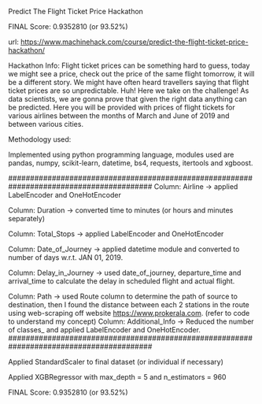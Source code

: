 Predict The Flight Ticket Price Hackathon

FINAL Score: 0.9352810 (or 93.52%)

url: https://www.machinehack.com/course/predict-the-flight-ticket-price-hackathon/

Hackathon Info: Flight ticket prices can be something hard to guess, today we might see a price, check out the price of the same flight tomorrow, it will be a different story. We might have often heard travellers saying that flight ticket prices are so unpredictable. Huh! Here we take on the challenge! As data scientists, we are gonna prove that given the right data anything can be predicted. Here you will be provided with prices of flight tickets for various airlines between the months of March and June of 2019 and between various cities.

Methodology used:

Implemented using python programming language, modules used are pandas, numpy, scikit-learn, datetime, bs4, requests, itertools and xgboost.

#########################################################################################
Column: Airline -> applied LabelEncoder and OneHotEncoder

Column: Duration -> converted time to minutes (or hours and minutes separately)

Column: Total_Stops -> applied LabelEncoder and OneHotEncoder

Column: Date_of_Journey -> applied datetime module and converted to number of days w.r.t. JAN 01, 2019.

Column: Delay_in_Journey -> used date_of_journey, departure_time and arrival_time to calculate the delay in scheduled flight and actual flight.

Column: Path -> used Route column to determine the path of source to destination, then I found the distance between each 2 stations in the route using web-scraping off website https://www.prokerala.com. (refer to code to understand my concept)
Column: Additional_Info -> Reduced the number of classes_ and applied LabelEncoder and OneHotEncoder.
#########################################################################################

Applied StandardScaler to final dataset (or individual if necessary)

Applied XGBRegressor with max_depth = 5 and n_estimators = 960

FINAL Score: 0.9352810 (or 93.52%)


